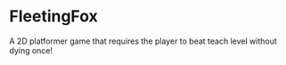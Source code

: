 # FleetingFox
A 2D platformer game that requires the player to beat teach level without dying once!
